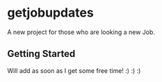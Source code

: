 # getjobupdates

A new project for those who are looking a new Job.

## Getting Started

Will add as soon as I get some free time!
:) :) :)
